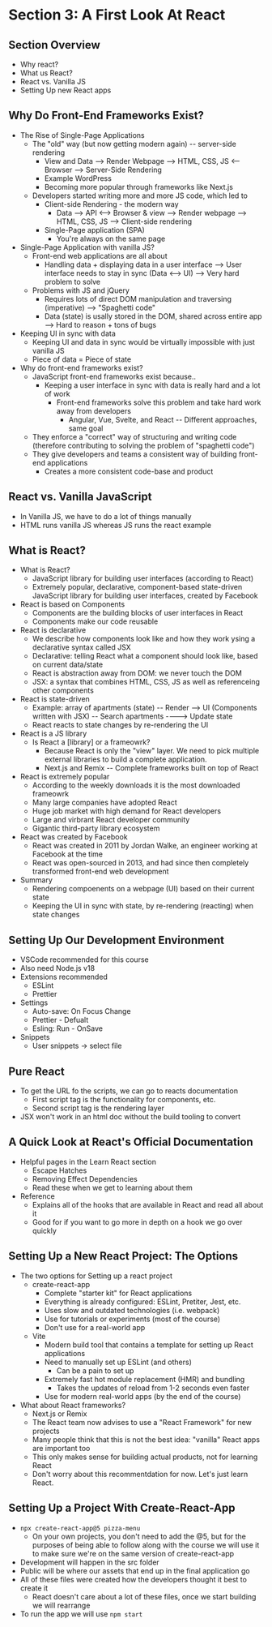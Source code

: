# Section 3: A First Look At React

## Section Overview
- Why react? 
- What us React? 
- React vs. Vanilla JS 
- Setting Up new React apps 

## Why Do Front-End Frameworks Exist?
- The Rise of Single-Page Applications 
  - The "old" way (but now getting modern again) -- server-side rendering 
    - View and Data --> Render Webpage --> HTML, CSS, JS <-- Browser --> Server-Side Rendering  
    - Example WordPress 
    - Becoming more popular through frameworks like Next.js
  - Developers started writing more and more JS code, which led to 
    - Client-side Rendering - the modern way
      - Data --> API <--> Browser & view --> Render webpage --> HTML, CSS, JS --> Client-side rendering
    - Single-Page application (SPA)
      - You're always on the same page 
- Single-Page Application with vanilla JS? 
  - Front-end web applications are all about 
    - Handling data + displaying data in a user interface --> User interface needs to stay in sync (Data <--> UI) --> Very hard problem to solve 
  - Problems with JS and jQuery 
    - Requires lots of direct DOM manipulation and traversing (imperative) --> "Spaghetti code"
    - Data (state) is usally stored in the DOM, shared across entire app --> Hard to reason + tons of bugs 
- Keeping UI in sync with data 
  - Keeping UI and data in sync would be virtually impossible with just vanilla JS 
  - Piece of data = Piece of state 
- Why do front-end frameworks exist? 
  - JavaScript front-end frameworks exist because.. 
    - Keeping a user interface in sync with data is really hard and a lot of work 
      - Front-end frameworks solve this problem and take hard work away from developers 
        - Angular, Vue, Svelte, and React -- Different approaches, same goal 
  - They enforce a "correct" way of structuring and writing code (therefore contributing to solving the problem of "spaghetti code")
  - They give developers and teams a consistent way of building front-end applications 
    - Creates a more consistent code-base and product 

## React vs. Vanilla JavaScript
- In Vanilla JS, we have to do a lot of things manually 
- HTML runs vanilla JS whereas JS runs the react example 

## What is React?
- What is React? 
  - JavaScript library for building user interfaces (according to React)
  - Extremely popular, declarative, component-based state-driven JavaScript library for building user interfaces, created by Facebook
- React is based on Components 
    - Components are the building blocks of user interfaces in React 
    - Components make our code reusable 
- React is declarative 
  - We describe how components look like and how they work ysing a declarative syntax called JSX 
  - Declarative: telling React what a component should look like, based on current data/state 
  - React is abstraction away from DOM: we never touch the DOM 
  - JSX: a syntax that combines HTML, CSS, JS as well as referenceing other components 
- React is state-driven 
  - Example: array of apartments (state) -- Render --> UI (Components written with JSX) -- Search apartments ----> Update state 
  - React reacts to state changes by re-rendering the UI 
- React is a JS library 
  - Is React a [library] or a frameowrk? 
    - Because React is only the "view" layer. We need to pick multiple external libraries to build a complete application. 
    - Next.js and Remix -- Complete frameworks built on top of React 
- React is extremely popular 
  - According to the weekly downloads it is the most downloaded frameowrk 
  - Many large companies have adopted React 
  - Huge job market with high demand for React developers 
  - Large and virbrant React developer community
  - Gigantic third-party library ecosystem 
- React was created by Facebook 
  - React was created in 2011 by Jordan Walke, an engineer working at Facebook at the time 
  - React was open-sourced in 2013, and had since then completely transformed front-end web development 
- Summary 
  - Rendering compoenents on a webpage (UI) based on their current state 
  - Keeping the UI in sync with state, by re-rendering (reacting) when state changes 

## Setting Up Our Development Environment
- VSCode recommended for this course 
- Also need Node.js v18 
- Extensions recommended 
  - ESLint 
  - Prettier
- Settings 
  - Auto-save: On Focus Change 
  - Prettier - Defualt 
  - Esling: Run - OnSave
- Snippets
  - User snippets -> select file 

## Pure React
- To get the URL fo the scripts, we can go to reacts documentation 
  - First script tag is the functionality for components, etc. 
  - Second script tag is the rendering layer
- JSX won't work in an html doc without the build tooling to convert 

## A Quick Look at React's Official Documentation
- Helpful pages in the Learn React section 
  - Escape Hatches 
  - Removing Effect Dependencies 
  - Read these when we get to learning about them 
- Reference
  - Explains all of the hooks that are available in React and read all about it 
  - Good for if you want to go more in depth on a hook we go over quickly 

## Setting Up a New React Project: The Options
- The two options for Setting up a react project 
  - create-react-app 
    - Complete "starter kit" for React applications 
    - Everything is already configured: ESLint, Pretiter, Jest, etc. 
    - Uses slow and outdated technologies (i.e. webpack)
    - Use for tutorials or experiments (most of the course)
    - Don't use for a real-world app 
  - Vite 
    - Modern build tool that contains a template for setting up React applications 
    - Need to manually set up ESLint (and others)
      - Can be a pain to set up 
    - Extremely fast hot module replacement (HMR) and bundling 
      - Takes the updates of reload from 1-2 seconds even faster 
    - Use for modern real-world apps (by the end of the course)
- What about React frameworks? 
  - Next.js or Remix 
  - The React team now advises to use a "React Framework" for new projects 
  - Many people think that this is not the best idea: "vanilla" React apps are important too 
  - This only makes sense for building actual products, not for learning React 
  - Don't worry about this recommentdation for now. Let's just learn React. 

## Setting Up a Project With Create-React-App
- `npx create-react-app@5 pizza-menu`
  - On your own projects, you don't need to add the @5, but for the purposes of being able to follow along with the course we will use it to make sure we're on the same version of create-react-app 
- Development will happen in the src folder 
- Public will be where our assets that end up in the final application go 
- All of these files were created how the developers thought it best to create it 
  - React doesn't care about a lot of these files, once we start building we will rearrange 
- To run the app we will use `npm start`